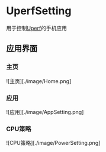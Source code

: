 # UperfSetting

用于控制[Uperf](https://github.com/yc9559/uperf)的手机应用    

## 应用界面
### 主页
![主页][./image/Home.png]

### 应用
![应用][./image/AppSetting.png]

### CPU策略
![CPU策略][./image/PowerSetting.png]
